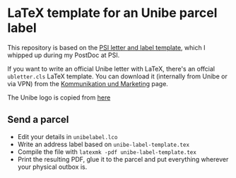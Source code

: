 # LaTeX template for an Unibe parcel label

This repository is based on the [PSI letter and label template](https://gitlab.psi.ch/abis_m/LaTeX-letter-and-maillabel/), which I whipped up during my PostDoc at PSI.

If you want to write an official Unibe letter with LaTeX, there's an offcial `ubletter.cls` LaTeX template.
You can download it (internally from Unibe or via VPN) from the [Kommunikation und Marketing](http://intern.unibe.ch/dienstleistungen/kommunikation_und_marketing/print/corporate_design/brief_set/index_ger.html) page.

The Unibe logo is copied from [here](http://intern.unibe.ch/dienstleistungen/kommunikation_und_marketing/print/corporate_design/logo_schriften_amp_farben/index_ger.html)

## Send a parcel
* Edit your details in `unibelabel.lco`
* Write an address label based on `unibe-label-template.tex`
* Compile the file with `latexmk -pdf unibe-label-template.tex`
* Print the resulting PDF, glue it to the parcel and put everything wherever your physical outbox is.
